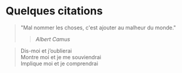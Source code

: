 # Quelques citations

> "Mal nommer les choses, c'est ajouter au malheur du monde."
>> <cite>Albert Camus<cite>






> Dis-moi et j’oublierai  
> Montre moi et je me souviendrai  
> Implique moi et je comprendrai  

